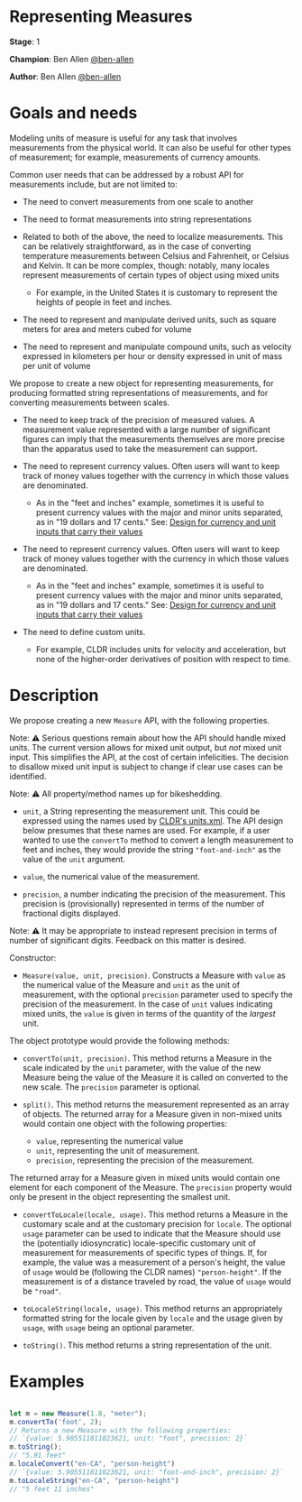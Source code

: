 # Representing Measures

**Stage**: 1

**Champion**: Ben Allen [@ben-allen](https://github.com/ben-allen)

**Author**: Ben Allen [@ben-allen](https://github.com/ben-allen)


# Goals and needs

Modeling units of measure is useful for any task that involves measurements from the physical world. It can also be useful for other types of measurement; for example, measurements of currency amounts.

Common user needs that can be addressed by a robust API for measurements include, but are not limited to:

* The need to convert measurements from one scale to another

* The need to format measurements into string representations

* Related to both of the above, the need to localize measurements. This can be relatively straightforward, as in the case of converting temperature measurements between Celsius and Fahrenheit, or Celsius and Kelvin. It can be more complex, though: notably, many locales represent measurements of certain types of object using mixed units
    - For example, in the United States it is customary to represent the heights of people in feet and inches.

* The need to represent and manipulate derived units, such as square meters for area and meters cubed for volume

* The need to represent and manipulate compound units, such as velocity expressed in kilometers per hour or density expressed in unit of mass per unit of volume

We propose to create a new object for representing measurements, for producing formatted string representations of measurements, and for converting measurements between scales.

* The need to keep track of the precision of measured values. A measurement value represented with a large number of significant figures can imply that the measurements themselves are more precise than the apparatus used to take the measurement can support.

* The need to represent currency values. Often users will want to keep track of money values together with the currency in which those values are denominated.
    - As in the "feet and inches" example, sometimes it is useful to present currency values with the major and minor units separated, as in "19 dollars and 17 cents." See: [Design for currency and unit inputs that carry their values ](https://github.com/tc39/ecma402/issues/911#issuecomment-2238619851)

* The need to represent currency values. Often users will want to keep track of money values together with the currency in which those values are denominated.
    - As in the "feet and inches" example, sometimes it is useful to present currency values with the major and minor units separated, as in "19 dollars and 17 cents." See: [Design for currency and unit inputs that carry their values ](https://github.com/tc39/ecma402/issues/911#issuecomment-2238619851)

* The need to define custom units.
    - For example, CLDR includes units for velocity and acceleration, but none of the higher-order derivatives of position with respect to time.

# Description

We propose creating a new `Measure` API, with the following properties.

Note: ⚠️  Serious questions remain about how the API should handle mixed units. The current version allows for mixed unit output, but *not* mixed unit input. This simplifies the API, at the cost of certain infelicities. The decision to disallow mixed unit input is subject to change if clear use cases can be identified.

Note: ⚠️  All property/method names up for bikeshedding.

* `unit`, a String representing the measurement unit. This could be expressed using the names used by [CLDR's units.xml](https://github.com/unicode-org/cldr/blob/main/common/supplemental/units.xml). The API design below presumes that these names are used. For example, if a user wanted to use the `convertTo` method to convert a length measurement to feet and inches, they would provide the string `"foot-and-inch"` as the value of the `unit` argument.

* `value`, the numerical value of the measurement.

* `precision`, a number indicating the precision of the measurement. This precision is (provisionally) represented in terms of the number of fractional digits displayed.

Note: ⚠️  It may be appropriate to instead represent precision in terms of number of significant digits. Feedback on this matter is desired.

Constructor:

* `Measure(value, unit, precision)`. Constructs a Measure with `value` as the numerical value of the Measure and `unit` as the unit of measurement, with the optional `precision` parameter used to specify the precision of the measurement. In the case of `unit` values indicating mixed units, the `value` is given in terms of the quantity of the *largest* unit.

The object prototype would provide the following methods:

* `convertTo(unit, precision)`. This method returns a Measure in the scale indicated by the `unit` parameter, with the value of the new Measure being the value of the Measure it is called on converted to the new scale. The `precision` parameter is optional.

* `split()`. This method returns the measurement represented as an array of objects. The returned array for a Measure given in non-mixed units would contain one object with the following properties:

    - `value`, representing the numerical value
    - `unit`, representing the unit of measurement.
    - `precision`, representing the precision of the measurement.

The returned array for a Measure given in mixed units would contain one element for each component of the Measure. The `precision` property would only be present in the object representing the smallest unit.

* `convertToLocale(locale, usage)`. This method returns a Measure in the customary scale and at the customary precision for `locale`. The optional `usage` parameter can be used to indicate that the Measure should use the (potentially idiosyncratic) locale-specific customary unit of measurement for measurements of specific types of things. If, for example, the value was a measurement of a person's height, the value of `usage` would be (following the CLDR names) `"person-height"`. If the measurement is of a distance traveled by road, the value of `usage` would be `"road"`.

* `toLocaleString(locale, usage)`. This method returns an appropriately formatted string for the locale given by `locale` and the usage given by `usage`, with `usage` being an optional parameter.

* `toString()`. This method returns a string representation of the unit.

# Examples

```js

let m = new Measure(1.8, "meter");
m.convertTo('foot', 2);
// Returns a new Measure with the following properties:
// `{value: 5.905511811023621, unit: "foot", precision: 2}`
m.toString();
// "5.91 feet"
m.localeConvert("en-CA", "person-height")
// `{value: 5.905511811023621, unit: "foot-and-inch", precision: 2}`
m.toLocaleString("en-CA", "person-height")
// "5 feet 11 inches"
```
